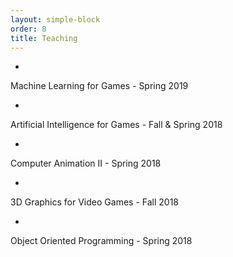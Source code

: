 ```yaml
---
layout: simple-block
order: 8
title: Teaching
---
```

* 
Machine Learning for Games - Spring 2019


* 
Artificial Intelligence for Games - Fall & Spring 2018


* 
Computer Animation II - Spring 2018

* 
3D Graphics for Video Games - Fall 2018

* 
Object Oriented Programming - Spring 2018
